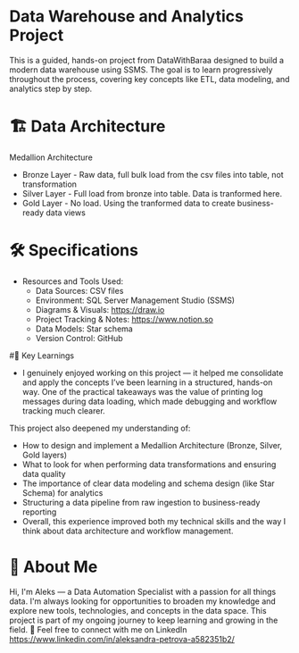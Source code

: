 # Data Warehouse and Analytics Project

This is a guided, hands-on project from DataWithBaraa designed to build a modern data warehouse using SSMS. The goal is to learn progressively throughout the process, covering key concepts like ETL, data modeling, and analytics step by step.

# 🏗️ Data Architecture
Medallion Architecture 
   - Bronze Layer - Raw data, full bulk load from the csv files into table, not transformation
   - Silver Layer - Full load from bronze into table. Data is tranformed here.
   - Gold Layer - No load. Using the tranformed data to create business-ready data views

# 🛠️ Specifications
- Resources and Tools Used:
   - Data Sources: CSV files
   - Environment: SQL Server Management Studio (SSMS)
   - Diagrams & Visuals: https://draw.io
   - Project Tracking & Notes: https://www.notion.so
   - Data Models: Star schema
   - Version Control: GitHub

#📌 Key Learnings
  - I genuinely enjoyed working on this project — it helped me consolidate and apply the concepts I’ve been learning in a structured, hands-on way. One of the practical takeaways was the value of printing log messages during data loading, which made debugging and workflow tracking much clearer.

   This project also deepened my understanding of:
   - How to design and implement a Medallion Architecture (Bronze, Silver, Gold layers)
   - What to look for when performing data transformations and ensuring data quality
   - The importance of clear data modeling and schema design (like Star Schema) for analytics
   - Structuring a data pipeline from raw ingestion to business-ready reporting
   - Overall, this experience improved both my technical skills and the way I think about data architecture and workflow management.
     
# 👋 About Me
Hi, I'm Aleks — a Data Automation Specialist with a passion for all things data. I'm always looking for opportunities to broaden my knowledge and explore new tools, technologies, and concepts in the data space. This project is part of my ongoing journey to keep learning and growing in the field.
🔗 Feel free to connect with me on LinkedIn https://www.linkedin.com/in/aleksandra-petrova-a582351b2/
